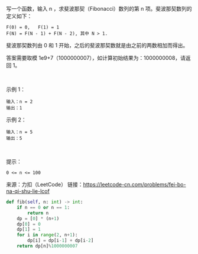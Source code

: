 写一个函数，输入 n ，求斐波那契（Fibonacci）数列的第 n 项。斐波那契数列的定义如下：

    F(0) = 0,   F(1) = 1
    F(N) = F(N - 1) + F(N - 2), 其中 N > 1.
斐波那契数列由 0 和 1 开始，之后的斐波那契数就是由之前的两数相加而得出。

答案需要取模 1e9+7（1000000007），如计算初始结果为：1000000008，请返回 1。

 

示例 1：

    输入：n = 2
    输出：1
示例 2：

    输入：n = 5
    输出：5
 

提示：

    0 <= n <= 100

来源：力扣（LeetCode）
链接：https://leetcode-cn.com/problems/fei-bo-na-qi-shu-lie-lcof


```python
def fib(self, n: int) -> int:
    if n == 0 or n == 1:
        return n
    dp = [0] * (n+1)
    dp[0] = 0
    dp[1] = 1
    for i in range(2, n+1):    
        dp[i] = dp[i-1] + dp[i-2]
    return dp[n]%1000000007
```